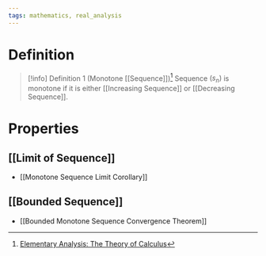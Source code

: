 ```yaml
---
tags: mathematics, real_analysis
---
```


# Definition

> [!info] Definition 1 (Monotone [[Sequence]])[^1]
> Sequence $(s_n)$ is monotone if it is either [[Increasing Sequence]] or [[Decreasing Sequence]].

# Properties
## [[Limit of Sequence]]
- [[Monotone Sequence Limit Corollary]]

## [[Bounded Sequence]]
- [[Bounded Monotone Sequence Convergence Theorem]]

[^1]: [Elementary Analysis: The Theory of Calculus](zotero://open-pdf/library/items/GUY2WR3V?page=68)